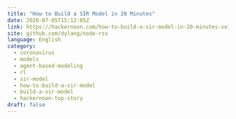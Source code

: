 ```yaml
---
title: "How to Build a SIR Model in 20 Minutes"
date: 2020-07-05T15:12:05Z
link: https://hackernoon.com/how-to-build-a-sir-model-in-20-minutes-se1m3ypg?source=rss&utm_medium=RSS&utm_source=news.12bit.vn
site: github.com/dylang/node-rss
language: English
category:
  - coronavirus
  - models
  - agent-based-modeling
  - rl
  - sir-model
  - how-to-build-a-sir-model
  - build-a-sir-model
  - hackernoon-top-story
draft: false
---
```

